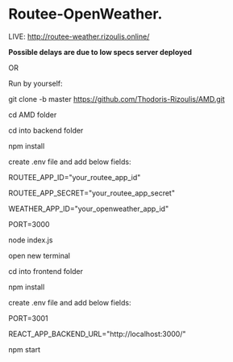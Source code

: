 # Routee-OpenWeather.

LIVE:
http://routee-weather.rizoulis.online/

**Possible delays are due to low specs server deployed**

OR

Run by yourself:

git clone -b master https://github.com/Thodoris-Rizoulis/AMD.git

cd AMD folder

cd into backend folder

npm install

create .env file and add below fields:

ROUTEE_APP_ID="your_routee_app_id"

ROUTEE_APP_SECRET="your_routee_app_secret"

WEATHER_APP_ID="your_openweather_app_id"

PORT=3000

node index.js

open new terminal 

cd into frontend folder

npm install

create .env file and add below fields:

PORT=3001

REACT_APP_BACKEND_URL="http://localhost:3000/"

npm start

